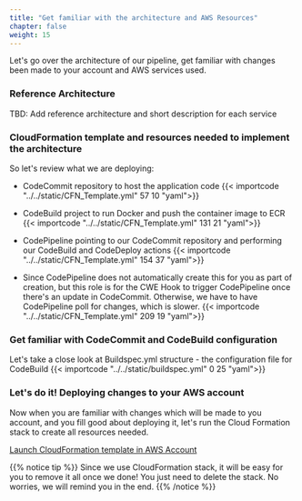 ```yaml
---
title: "Get familiar with the architecture and AWS Resources"
chapter: false
weight: 15
---
```


Let's go over the architecture of our pipeline, get familiar with changes been made to your account and AWS services used.

### Reference Architecture

TBD: Add reference architecture and short description for each service

### CloudFormation template and resources needed to implement the architecture
So let's review what we are deploying:

- CodeCommit repository to host the application code
{{< importcode "../../static/CFN_Template.yml" 57 10 "yaml">}}

- CodeBuild project to run Docker and push the container image to ECR
{{< importcode "../../static/CFN_Template.yml" 131 21 "yaml">}}

- CodePipeline pointing to our CodeCommit repository and performing our CodeBuild and CodeDeploy actions
{{< importcode "../../static/CFN_Template.yml" 154 37 "yaml">}}

- Since CodePipeline does not automatically create this for you as part of creation, but this role is for the CWE Hook to trigger CodePipeline once there's an update in CodeCommit. Otherwise, we have to have CodePipeline poll for changes, which is slower.
{{< importcode "../../static/CFN_Template.yml" 209 19 "yaml">}}


### Get familiar with CodeCommit and CodeBuild configuration
Let's take a close look at Buildspec.yml structure - the configuration file for CodeBuild
{{< importcode "../../static/buildspec.yml" 0 25 "yaml">}}

### Let's do it! Deploying changes to your AWS account

Now when you are familiar with changes which will be made to you account, and you fill good about deploying it, let's run the Cloud Formation stack to create all resources needed. 

[Launch CloudFormation template in AWS Account](https://us-east-1.console.aws.amazon.com/cloudformation/home?region=us-east-1#/stacks/create/review?templateURL=https://mend-aws-workshop.s3.amazonaws.com/easybuggy.zip/CFN_Template.yml&stackName=MendWorkshop)

{{% notice tip %}}
Since we use CloudFormation stack, it will be easy for you to remove it all once we done! You just need to delete the stack. No worries, we will remind you in the end.
{{% /notice %}}